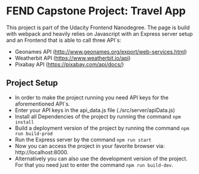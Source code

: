 # FEND Capstone Project: Travel App

This project is part of the Udacity Frontend Nanodegree. The page is build with webpack and heavily relies on Javascript with an Express server setup and an Frontend that is able to call three API´s:
* Geonames API (http://www.geonames.org/export/web-services.html)
* Weatherbit API (https://www.weatherbit.io/api)
* Pixabay API (https://pixabay.com/api/docs/)

## Project Setup

* In order to make the project running you need API keys for the aforementioned API´s.
* Enter your API keys in the api_data.js file (./src/server/apiData.js)
* Install all Dependencies of the project by running the command `npm install`
* Build a deployment version of the project by running the command `npm run build-prod`
* Run the Express server by the command `npm run start`
* Now you can access the project in your favorite browser via: http://localhost:8000.
* Alternatively you can also use the development version of the project. For that you need just to enter the command `npm run build-dev`.